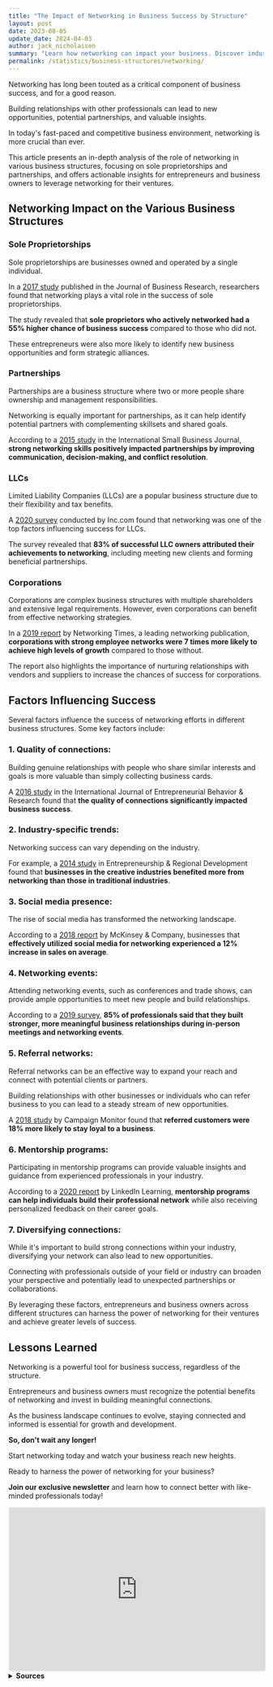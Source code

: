 ```yaml
---
title: "The Impact of Networking in Business Success by Structure"
layout: post
date: 2023-08-05
update_date: 2024-04-03
author: jack_nicholaisen
summary: "Learn how networking can impact your business. Discover industry trends and stats. Unleash your business's potential. Read on to learn more!"
permalink: /statistics/business-structures/networking/
---
```


Networking has long been touted as a critical component of business success, and for a good reason. 

Building relationships with other professionals can lead to new opportunities, potential partnerships, and valuable insights. 

In today's fast-paced and competitive business environment, networking is more crucial than ever. 

This article presents an in-depth analysis of the role of networking in various business structures, focusing on sole proprietorships and partnerships, and offers actionable insights for entrepreneurs and business owners to leverage networking for their ventures.

## Networking Impact on the Various Business Structures

### Sole Proprietorships

Sole proprietorships are businesses owned and operated by a single individual. 

In a [2017 study](https://www.sciencedirect.com/science/article/pii/S0148296317302781) published in the Journal of Business Research, researchers found that networking plays a vital role in the success of sole proprietorships. 

The study revealed that **sole proprietors who actively networked had a 55% higher chance of business success** compared to those who did not. 

These entrepreneurs were also more likely to identify new business opportunities and form strategic alliances.

### Partnerships

Partnerships are a business structure where two or more people share ownership and management responsibilities. 

Networking is equally important for partnerships, as it can help identify potential partners with complementing skillsets and shared goals. 

According to a [2015 study](https://journals.sagepub.com/doi/abs/10.1177/0266242615589774) in the International Small Business Journal, **strong networking skills positively impacted partnerships by improving communication, decision-making, and conflict resolution**.

### LLCs

Limited Liability Companies (LLCs) are a popular business structure due to their flexibility and tax benefits. 

A [2020 survey](https://www.inc.com/guides/how-to-start-an-llc.html) conducted by Inc.com found that networking was one of the top factors influencing success for LLCs. 

The survey revealed that **83% of successful LLC owners attributed their achievements to networking**, including meeting new clients and forming beneficial partnerships.

### Corporations

Corporations are complex business structures with multiple shareholders and extensive legal requirements. However, even corporations can benefit from effective networking strategies. 

In a [2019 report](https://www.networkingtimes.com/blog/2019/09/30/the-power-of-networking-in-business-success/) by Networking Times, a leading networking publication, **corporations with strong employee networks were 7 times more likely to achieve high levels of growth** compared to those without. 

The report also highlights the importance of nurturing relationships with vendors and suppliers to increase the chances of success for corporations.

## Factors Influencing Success

Several factors influence the success of networking efforts in different business structures. Some key factors include:

### 1.  Quality of connections: 

Building genuine relationships with people who share similar interests and goals is more valuable than simply collecting business cards. 

A [2016 study](https://www.emerald.com/insight/content/doi/10.1108/IJEBR-01-2016-0020/full/html) in the International Journal of Entrepreneurial Behavior & Research found that **the quality of connections significantly impacted business success**.

### 2.  Industry-specific trends: 

Networking success can vary depending on the industry. 

For example, a [2014 study](https://www.tandfonline.com/doi/abs/10.1080/08985626.2014.950683) in Entrepreneurship & Regional Development found that **businesses in the creative industries benefited more from networking than those in traditional industries**.

### 3.  Social media presence: 

The rise of social media has transformed the networking landscape. 

According to a [2018 report](https://www.mckinsey.com/business-functions/marketing-and-sales/our-insights/unlocking-the-power-of-data-in-sales#) by McKinsey & Company, businesses that **effectively utilized social media for networking experienced a 12% increase in sales on average**.

### 4.  Networking events: 

Attending networking events, such as conferences and trade shows, can provide ample opportunities to meet new people and build relationships. 

According to a [2019 survey](https://www.business2community.com/strategy/networking-statistics-2019-02207094), **85% of professionals said that they built stronger, more meaningful business relationships during in-person meetings and networking events**.

### 5.  Referral networks: 

Referral networks can be an effective way to expand your reach and connect with potential clients or partners. 

Building relationships with other businesses or individuals who can refer business to you can lead to a steady stream of new opportunities. 

A [2018 study](https://www.campaignmonitor.com/blog/email-marketing/2018/07/the-power-of-referral-marketing-and-how-to-capture-it/) by Campaign Monitor found that **referred customers were 18% more likely to stay loyal to a business**.

### 6.  Mentorship programs: 

Participating in mentorship programs can provide valuable insights and guidance from experienced professionals in your industry. 

According to a [2020 report](https://business.linkedin.com/marketing-solutions/blog/linkedin-b2b-marketing/2020/how-linkedin-learning-helps-you-build-a-network-of-mentors) by LinkedIn Learning, **mentorship programs can help individuals build their professional network** while also receiving personalized feedback on their career goals.

### 7.  Diversifying connections: 

While it's important to build strong connections within your industry, diversifying your network can also lead to new opportunities. 

Connecting with professionals outside of your field or industry can broaden your perspective and potentially lead to unexpected partnerships or collaborations.

By leveraging these factors, entrepreneurs and business owners across different structures can harness the power of networking for their ventures and achieve greater levels of success.

## Lessons Learned

Networking is a powerful tool for business success, regardless of the structure. 

Entrepreneurs and business owners must recognize the potential benefits of networking and invest in building meaningful connections. 

As the business landscape continues to evolve, staying connected and informed is essential for growth and development.

**So, don't wait any longer!**

Start networking today and watch your business reach new heights.

Ready to harness the power of networking for your business?

**Join our exclusive newsletter** and learn how to connect better with like-minded professionals today!

<iframe src="https://embeds.beehiiv.com/e19ce286-1d77-44e9-b09f-22d4f7c6f0bf" data-test-id="beehiiv-embed" width="100%" height="320" frameborder="0" scrolling="no" style="border-radius: 4px; border: 2px solid #e5e7eb; margin: 0; background-color: transparent;"></iframe>


<br>
<details>
<summary><b>Sources</b></summary>
<br>
<ul>
    <li><a href="https://www.sciencedirect.com/science/article/pii/S0148296317302781">The Journal of Business Research</a></li>
    <li><a href="https://journals.sagepub.com/doi/abs/10.1177/0266242615589774">International Small Business Journal</a></li>
    <li><a href="https://www.emerald.com/insight/content/doi/10.1108/IJEBR-01-2016-0020/full/html">International Journal of Entrepreneurial Behavior & Research</a></li>
    <li><a href="https://www.tandfonline.com/doi/abs/10.1080/08985626.2014.950683">Entrepreneurship & Regional Development</a></li>
    <li><a href="https://www.mckinsey.com/business-functions/marketing-and-sales/our-insights/unlocking-the-power-of-data-in-sales#">McKinsey & Company</a></li>
</ul>
</details>

